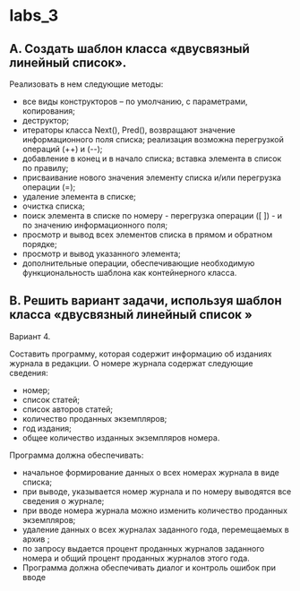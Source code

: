 # labs_3

## A. Создать шаблон класса «двусвязный линейный список». 
Реализовать в нем следующие методы:
* все виды конструкторов – по умолчанию, с параметрами,
копирования;
* деструктор;
* итераторы класса Next(), Pred(), возвращают значение
информационного поля списка; реализация возможна перегрузкой операций (++) и (--);
* добавление в конец и в начало списка; вставка элемента в список по правилу;
* присваивание нового значения элементу списка и/или перегрузка операции (=);
* удаление элемента в списке; 
* очистка списка;
* поиск элемента в списке по номеру - перегрузка операции ([ ]) - и по значению информационного поля;
* просмотр и вывод всех элементов списка в прямом и обратном порядке;
* просмотр и вывод указанного элемента;
* дополнительные операции, обеспечивающие необходимую функциональность шаблона как контейнерного класса.

## B. Решить вариант задачи, используя шаблон класса «двусвязный линейный список »

Вариант 4.

Составить программу, которая содержит информацию об изданиях журнала в редакции.
О номере журнала содержат следующие сведения:
* номер;
* список статей;
* список авторов статей;
* количество проданных экземпляров;
* год издания;
* общее количество изданных экземпляров номера.

Программа должна обеспечивать:
* начальное формирование данных о всех номерах журнала в виде списка;
* при выводе, указывается номер журнала и по номеру выводятся все сведения о журнале;
* при вводе номера журнала можно изменить количество проданных экземпляров;
* удаление данных о всех журналах заданного года, перемещаемых в архив ;
* по запросу выдается процент проданных журналов заданного номера и общий процент проданных журналов этого года.
* Программа должна обеспечивать диалог и контроль ошибок при вводе
